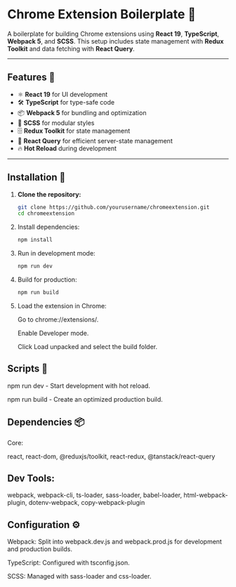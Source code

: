 # Chrome Extension Boilerplate 🚀
A boilerplate for building Chrome extensions using **React 19**, **TypeScript**, **Webpack 5**, and **SCSS**. This setup includes state management with **Redux Toolkit** and data fetching with **React Query**.

---

## Features 🌟
- ⚛️ **React 19** for UI development  
- 🛠 **TypeScript** for type-safe code  
- 📦 **Webpack 5** for bundling and optimization  
- 🎨 **SCSS** for modular styles  
- 🗄 **Redux Toolkit** for state management  
- 🔄 **React Query** for efficient server-state management  
- 🔥 **Hot Reload** during development  

---

## Installation 🔧
1. **Clone the repository:**
   ```bash
   git clone https://github.com/yourusername/chromeextension.git
   cd chromeextension
2. Install dependencies:
   ```bash
   npm install
3. Run in development mode:
   ```bash
   npm run dev
4. Build for production:
   ```bash
   npm run build
5. Load the extension in Chrome:
   
   Go to chrome://extensions/.

   Enable Developer mode.

   Click Load unpacked and select the build folder.
## Scripts 📜
npm run dev - Start development with hot reload.

npm run build - Create an optimized production build.
## Dependencies 📦
Core:

react, react-dom, @reduxjs/toolkit, react-redux, @tanstack/react-query
## Dev Tools:

webpack, webpack-cli, ts-loader, sass-loader, babel-loader, html-webpack-plugin, dotenv-webpack, copy-webpack-plugin

## Configuration ⚙️
Webpack: Split into webpack.dev.js and webpack.prod.js for development and production builds.

TypeScript: Configured with tsconfig.json.

SCSS: Managed with sass-loader and css-loader.
